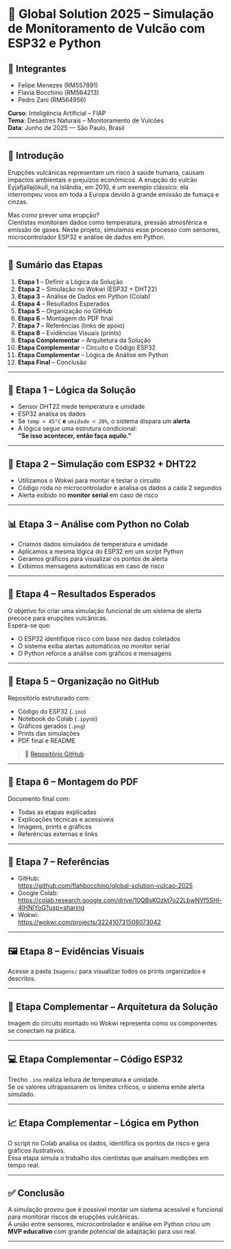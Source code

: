 # 🌋 Global Solution 2025 – Simulação de Monitoramento de Vulcão com ESP32 e Python

## 👥 Integrantes
- Felipe Menezes (RM557891)  
- Flavia Bocchino (RM564213)  
- Pedro Zani (RM564956)

**Curso**: Inteligência Artificial – FIAP  
**Tema**: Desastres Naturais – Monitoramento de Vulcões  
**Data**: Junho de 2025 — São Paulo, Brasil  

---

## 📖 Introdução

Erupções vulcânicas representam um risco à saúde humana, causam impactos ambientais e prejuízos econômicos. A erupção do vulcão Eyjafjallajökull, na Islândia, em 2010, é um exemplo clássico: ela interrompeu voos em toda a Europa devido à grande emissão de fumaça e cinzas.

Mas como prever uma erupção?  
Cientistas monitoram dados como temperatura, pressão atmosférica e emissão de gases. Neste projeto, simulamos esse processo com sensores, microcontrolador ESP32 e análise de dados em Python.

---

## 📌 Sumário das Etapas

1. **Etapa 1** – Definir a Lógica da Solução  
2. **Etapa 2** – Simulação no Wokwi (ESP32 + DHT22)  
3. **Etapa 3** – Análise de Dados em Python (Colab)  
4. **Etapa 4** – Resultados Esperados  
5. **Etapa 5** – Organização no GitHub  
6. **Etapa 6** – Montagem do PDF final  
7. **Etapa 7** – Referências (links de apoio)  
8. **Etapa 8** – Evidências Visuais (prints)  
9. **Etapa Complementar** – Arquitetura da Solução  
10. **Etapa Complementar** – Circuito e Código ESP32  
11. **Etapa Complementar** – Lógica de Análise em Python  
12. **Etapa Final** – Conclusão  

---

## 🔧 Etapa 1 – Lógica da Solução

- Sensor DHT22 mede temperatura e umidade
- ESP32 analisa os dados
- Se `temp > 45°C` **e** `umidade < 20%`, o sistema dispara um **alerta**
- A lógica segue uma estrutura condicional:  
  **"Se isso acontecer, então faça aquilo."**

---

## 🧪 Etapa 2 – Simulação com ESP32 + DHT22

- Utilizamos o Wokwi para montar e testar o circuito
- Código roda no microcontrolador e analisa os dados a cada 2 segundos
- Alerta exibido no **monitor serial** em caso de risco

---

## 📊 Etapa 3 – Análise com Python no Colab

- Criamos dados simulados de temperatura e umidade
- Aplicamos a mesma lógica do ESP32 em um script Python
- Geramos gráficos para visualizar os pontos de alerta
- Exibimos mensagens automáticas em caso de risco

---

## 🎯 Etapa 4 – Resultados Esperados

O objetivo foi criar uma simulação funcional de um sistema de alerta precoce para erupções vulcânicas.  
Espera-se que:

- O ESP32 identifique risco com base nos dados coletados
- O sistema exiba alertas automáticos no monitor serial
- O Python reforce a análise com gráficos e mensagens

---

## 📁 Etapa 5 – Organização no GitHub

Repositório estruturado com:

- Código do ESP32 (`.ino`)
- Notebook do Colab (`.ipynb`)
- Gráficos gerados (`.png`)
- Prints das simulações
- PDF final e README

> 🔗 [Repositório GitHub](https://github.com/flahbocchino/global-solution-vulcao-2025)

---

## 📄 Etapa 6 – Montagem do PDF

Documento final com:

- Todas as etapas explicadas
- Explicações técnicas e acessíveis
- Imagens, prints e gráficos
- Referências externas e links

---

## 🔗 Etapa 7 – Referências

- GitHub:  
  https://github.com/flahbocchino/global-solution-vulcao-2025  
- Google Colab:  
  https://colab.research.google.com/drive/10QBsKOzkt7o22LbwNVf5SHl-4IHNIYoG?usp=sharing  
- Wokwi:  
  https://wokwi.com/projects/322410731508073042

---

## 🖼️ Etapa 8 – Evidências Visuais

Acesse a pasta `Imagens/` para visualizar todos os prints organizados e descritos.

---

## 🧩 Etapa Complementar – Arquitetura da Solução

Imagem do circuito montado no Wokwi representa como os componentes se conectam na prática.

---

## 💻 Etapa Complementar – Código ESP32

Trecho `.ino` realiza leitura de temperatura e umidade.  
Se os valores ultrapassarem os limites críticos, o sistema emite alerta simulado.

---

## 📈 Etapa Complementar – Lógica em Python

O script no Colab analisa os dados, identifica os pontos de risco e gera gráficos ilustrativos.  
Essa etapa simula o trabalho dos cientistas que analisam medições em tempo real.

---

## ✅ Conclusão

A simulação provou que é possível montar um sistema acessível e funcional para monitorar riscos de erupções vulcânicas.  
A união entre sensores, microcontrolador e análise em Python criou um **MVP educativo** com grande potencial de adaptação para uso real.

---
